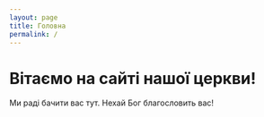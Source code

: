 ```yaml
---
layout: page
title: Головна
permalink: /
---
```


# Вітаємо на сайті нашої церкви!

Ми раді бачити вас тут. Нехай Бог благословить вас!
